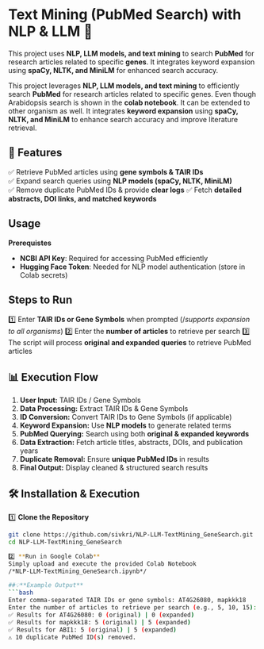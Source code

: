 # Text Mining (PubMed Search) with NLP & LLM 🚀

This project uses **NLP, LLM models, and text mining** to search **PubMed** for research articles related to specific **genes**. 
It integrates keyword expansion using **spaCy, NLTK, and MiniLM** for enhanced search accuracy.

This project leverages **NLP, LLM models, and text mining** to efficiently search **PubMed** for research articles related to specific genes. Even though Arabidopsis search is shown in the **colab notebook**. It can be extended to other organism as well. It integrates **keyword expansion** using **spaCy, NLTK, and MiniLM** to enhance search accuracy and improve literature retrieval.

## 🌟 Features  
✅ Retrieve PubMed articles using **gene symbols & TAIR IDs**  
✅ Expand search queries using **NLP models (spaCy, NLTK, MiniLM)**  
✅ Remove duplicate PubMed IDs & provide **clear logs**
✅ Fetch **detailed abstracts, DOI links, and matched keywords**

## Usage
**Prerequistes**
- **NCBI API Key**: Required for accessing PubMed efficiently
- **Hugging Face Token**: Needed for NLP model authentication (store in Colab secrets)

## Steps to Run
1️⃣ Enter **TAIR IDs or Gene Symbols** when prompted (/*supports expansion to all organisms*)
2️⃣ Enter the **number of articles** to retrieve per search
3️⃣ The script will process **original and expanded queries** to retrieve PubMed articles


## 📊 Execution Flow
1. **User Input:** TAIR IDs / Gene Symbols
2. **Data Processing:** Extract TAIR IDs & Gene Symbols
3. **ID Conversion:** Convert TAIR IDs to Gene Symbols (if applicable)
4. **Keyword Expansion:** Use **NLP models** to generate related terms
5. **PubMed Querying:** Search using both **original & expanded keywords**
6. **Data Extraction:** Fetch article titles, abstracts, DOIs, and publication years
7. **Duplicate Removal:** Ensure **unique PubMed IDs** in results
8. **Final Output:** Display cleaned & structured search results

## 🛠️ Installation & Execution
1️⃣ **Clone the Repository**
   ```bash
   git clone https://github.com/sivkri/NLP-LLM-TextMining_GeneSearch.git
   cd NLP-LLM-TextMining_GeneSearch

2️⃣ **Run in Google Colab**
Simply upload and execute the provided Colab Notebook
/*NLP-LLM-TextMining_GeneSearch.ipynb*/

##💡**Example Output**
 ```bash
Enter comma-separated TAIR IDs or gene symbols: AT4G26080, mapkkk18  
Enter the number of articles to retrieve per search (e.g., 5, 10, 15): 5  
✅ Results for AT4G26080: 0 (original) | 0 (expanded)  
✅ Results for mapkkk18: 5 (original) | 5 (expanded)  
✅ Results for ABI1: 5 (original) | 5 (expanded)  
⚠️ 10 duplicate PubMed ID(s) removed.  
